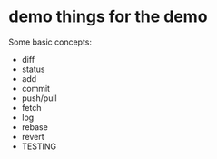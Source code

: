 # demo things for the demo

Some basic concepts:

- diff
- status
- add
- commit
- push/pull
- fetch
- log
- rebase
- revert
- TESTING
